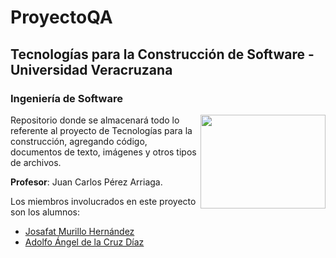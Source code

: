 # ProyectoQA
## Tecnologías para la Construcción de Software - Universidad Veracruzana
### Ingeniería de Software

<img src="http://colaboracion.uv.mx/afbg-combas/imagenespublicas/Flor1024x768SinFondo.png" width="200" height="150" style="float:right"/>

Repositorio donde se almacenará todo lo referente al proyecto de Tecnologías para la construcción, agregando código,  documentos de texto, imágenes y otros tipos de archivos.

**Profesor**: Juan Carlos Pérez Arriaga.

Los miembros involucrados en este proyecto son los alumnos: 

- [Josafat Murillo Hernández](https://github.com/JosafatMurillo)
- [Adolfo Ángel de la Cruz Díaz](https://github.com/AdolfoA98)
